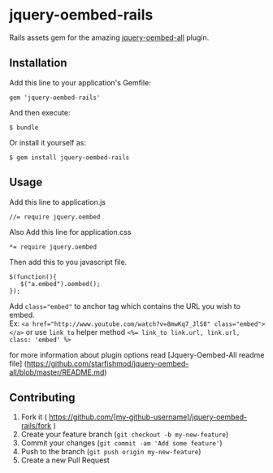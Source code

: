 # jquery-oembed-rails

Rails assets gem for the amazing [jquery-oembed-all](https://github.com/starfishmod/jquery-oembed-all) plugin.

## Installation

Add this line to your application's Gemfile:

    gem 'jquery-oembed-rails'

And then execute:

    $ bundle

Or install it yourself as:

    $ gem install jquery-oembed-rails

## Usage

Add this line to application.js

    //= require jquery.oembed

Also Add this line for application.css

    *= require jquery.oembed

Then add this to you javascript file.

````
$(function(){
   $("a.embed").oembed();
});
````
Add `class="embed"` to anchor tag which contains the URL you wish to embed.  
Ex: `<a href="http://www.youtube.com/watch?v=8mwKq7_JlS8" class="embed"></a>`
or use `link_to` helper method `<%= link_to link.url, link.url, class: 'embed' %>`

for more information about plugin options read [Jquery-Oembed-All readme file] (https://github.com/starfishmod/jquery-oembed-all/blob/master/README.md)

## Contributing

1. Fork it ( https://github.com/[my-github-username]/jquery-oembed-rails/fork )
2. Create your feature branch (`git checkout -b my-new-feature`)
3. Commit your changes (`git commit -am 'Add some feature'`)
4. Push to the branch (`git push origin my-new-feature`)
5. Create a new Pull Request
